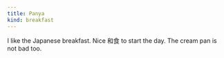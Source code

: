 ```yaml
---
title: Panya
kind: breakfast
---
```

I like the Japanese breakfast. Nice 和食 to start the day. The cream pan is not bad too.
